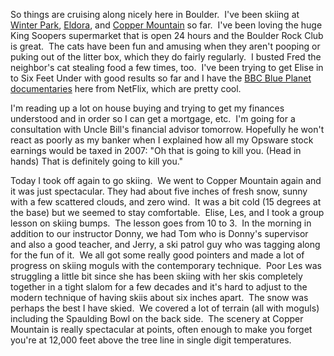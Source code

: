 So things are cruising along nicely here in Boulder.  I've been skiing at [Winter Park](http://www.skiwinterpark.com/), [Eldora](http://www.eldora.com/), and [Copper Mountain](http://www.coppercolorado.com/) so far.  I've been loving the huge King Soopers supermarket that is open 24 hours and the Boulder Rock Club is great.  The cats have been fun and amusing when they aren't pooping or puking out of the litter box, which they do fairly regularly.  I busted Fred the neighbor's cat stealing food a few times, too.  I've been trying to get Elise in to Six Feet Under with good results so far and I have the [BBC Blue Planet documentaries](http://www.bbc.co.uk/nature/programmes/tv/blueplanet/) here from NetFlix, which are pretty cool.

I'm reading up a lot on house buying and trying to get my finances understood and in order so I can get a mortgage, etc.  I'm going for a consultation with Uncle Bill's financial advisor tomorrow. Hopefully he won't react as poorly as my banker when I explained how all my Opsware stock earnings would be taxed in 2007: "Oh that is going to kill you. (Head in hands) That is definitely going to kill you."

Today I took off again to go skiing.  We went to Copper Mountain again and it was just spectacular. They had about five inches of fresh snow, sunny with a few scattered clouds, and zero wind.  It was a bit cold (15 degrees at the base) but we seemed to stay comfortable.  Elise, Les, and I took a group lesson on skiing bumps.  The lesson goes from 10 to 3.  In the morning in addition to our instructor Donny, we had Tom who is Donny's supervisor and also a good teacher, and Jerry, a ski patrol guy who was tagging along for the fun of it.  We all got some really good pointers and made a lot of progress on skiing moguls with the contemporary technique.  Poor Les was struggling a little bit since she has been skiing with her skis completely together in a tight slalom for a few decades and it's hard to adjust to the modern technique of having skiis about six inches apart.  The snow was perhaps the best I have skied.  We covered a lot of terrain (all with moguls) including the Spaulding Bowl on the back side.  The scenery at Copper Mountain is really spectacular at points, often enough to make you forget you're at 12,000 feet above the tree line in single digit temperatures.